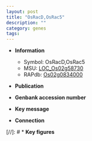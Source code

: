 ```yaml
---
layout: post
title: "OsRacD,OsRac5"
description: ""
category: genes
tags: 
---
```


* **Information**  
    + Symbol: OsRacD,OsRac5  
    + MSU: [LOC_Os02g58730](http://rice.uga.edu/cgi-bin/ORF_infopage.cgi?orf=LOC_Os02g58730)  
    + RAPdb: [Os02g0834000](http://rapdb.dna.affrc.go.jp/viewer/gbrowse_details/irgsp1?name=Os02g0834000)  

* **Publication**  

* **Genbank accession number**  

* **Key message**  

* **Connection**  

[//]: # * **Key figures**  


